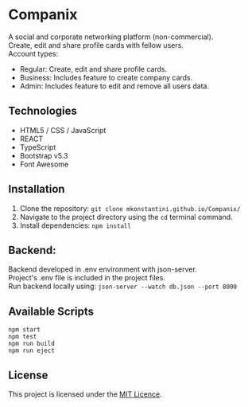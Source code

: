 # Companix
A social and corporate networking platform (non-commercial).  
Create, edit and share profile cards with fellow users.  
Account types:  
* Regular: Create, edit and share profile cards.
* Business: Includes feature to create company cards.
* Admin: Includes feature to edit and remove all users data.

## Technologies
* HTML5 / CSS / JavaScript
* REACT
* TypeScript
* Bootstrap v5.3
* Font Awesome

## Installation
1. Clone the repository:
   ``` git clone mkonstantini.github.io/Companix/ ```
2. Navigate to the project directory using the ``` cd ``` terminal command.
3. Install dependencies:
   ``` npm install ```

## Backend:
Backend developed in .env environment with json-server.  
Project's .env file is included in the project files.  
Run backend locally using: ```json-server --watch db.json --port 8000```

## Available Scripts
```npm start```   
```npm test```   
```npm run build```    
```npm run eject```   

## License
This project is licensed under the [MIT Licence](https://choosealicense.com/licenses/mit/).
